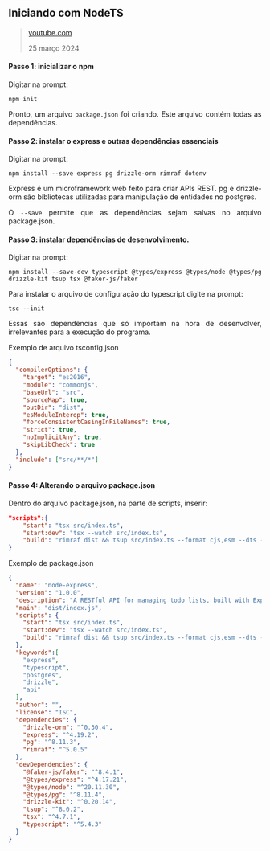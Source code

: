 <div align='justify'>

## Iniciando com NodeTS

>[youtube.com](https://youtu.be/uVB3NkrFIs8)
>
>25 março 2024

#### Passo 1: inicializar o npm

Digitar na prompt:
```
npm init
```

Pronto, um arquivo `package.json` foi criando. Este arquivo contém todas as dependências.

#### Passo 2: instalar o express e outras dependências essenciais 

Digitar na prompt:
```
npm install --save express pg drizzle-orm rimraf dotenv
```

Express é um microframework web feito para criar APIs REST. pg e drizzle-orm são bibliotecas utilizadas para manipulação de entidades no postgres.

O `--save` permite que as dependências sejam salvas no arquivo package.json.



#### Passo 3: instalar dependências de desenvolvimento.

Digitar na prompt:
```
npm install --save-dev typescript @types/express @types/node @types/pg drizzle-kit tsup tsx @faker-js/faker
```

Para instalar o arquivo de configuração do typescript digite na prompt:

```
tsc --init
``` 
Essas são dependências que só importam na hora de desenvolver, irrelevantes para a execução do programa.

Exemplo de arquivo tsconfig.json

```json
{
  "compilerOptions": {
    "target": "es2016",                                 
    "module": "commonjs",                               
    "baseUrl": "src",                                 
    "sourceMap": true,                              
    "outDir": "dist",                                  
    "esModuleInterop": true,                            
    "forceConsistentCasingInFileNames": true,        
    "strict": true,                                  
    "noImplicitAny": true,                           
    "skipLibCheck": true                                
  },
  "include": ["src/**/*"]
}
```

#### Passo 4: Alterando o arquivo package.json

Dentro do arquivo package.json, na parte de scripts, inserir:

```json
"scripts":{
    "start": "tsx src/index.ts",
    "start:dev": "tsx --watch src/index.ts",
    "build": "rimraf dist && tsup src/index.ts --format cjs,esm --dts --minify"
}
```

Exemplo de package.json
```json
{
  "name": "node-express",
  "version": "1.0.0",
  "description": "A RESTful API for managing todo lists, built with Express, TypeScript and PostgreSQL",
  "main": "dist/index.js",
  "scripts": {
    "start": "tsx src/index.ts",
    "start:dev": "tsx --watch src/index.ts",
    "build": "rimraf dist && tsup src/index.ts --format cjs,esm --dts --minify"
  },
  "keywords":[
    "express",
    "typescript",
    "postgres",
    "drizzle",
    "api"
  ],
  "author": "",
  "license": "ISC",
  "dependencies": {
    "drizzle-orm": "^0.30.4",
    "express": "^4.19.2",
    "pg": "^8.11.3",
    "rimraf": "^5.0.5"
  },
  "devDependencies": {
    "@faker-js/faker": "^8.4.1",
    "@types/express": "^4.17.21",
    "@types/node": "^20.11.30",
    "@types/pg": "^8.11.4",
    "drizzle-kit": "^0.20.14",
    "tsup": "^8.0.2",
    "tsx": "^4.7.1",
    "typescript": "^5.4.3"
  }
}
```

</div>